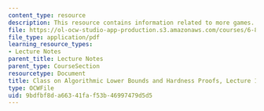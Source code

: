 ```yaml
---
content_type: resource
description: This resource contains information related to more games.
file: https://ol-ocw-studio-app-production.s3.amazonaws.com/courses/6-890-algorithmic-lower-bounds-fun-with-hardness-proofs-fall-2014/9bdfbf8da66341faf53b46997479d5d5_MIT6_890F14_L19.pdf
file_type: application/pdf
learning_resource_types:
- Lecture Notes
parent_title: Lecture Notes
parent_type: CourseSection
resourcetype: Document
title: Class on Algorithmic Lower Bounds and Hardness Proofs, Lecture 19 Notes
type: OCWFile
uid: 9bdfbf8d-a663-41fa-f53b-46997479d5d5
---
```

